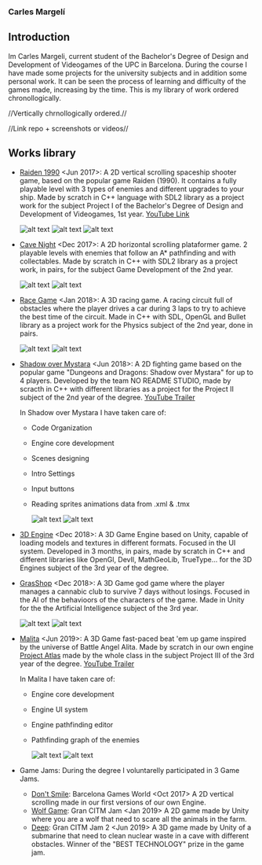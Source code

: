 ### Carles Margelí

## Introduction

Im Carles Margeli, current student of the Bachelor's Degree of Design and Development of Videogames of the UPC in Barcelona. During the course I have made some projects for the university subjects and in addition some personal work. It can be seen the process of learning and difficulty of the games made, increasing by the time. This is my library of work ordered chronollogically.

//Vertically chrnollogically ordered.//

//Link repo + screenshots or videos//

## Works library

 - [Raiden 1990](https://github.com/Margeli/Raiden1990) <Jun 2017>: A 2D vertical scrolling spaceship shooter game, based on the popular game Raiden (1990). It contains a fully playable level with 3 types of enemies and different upgrades to your ship. Made by scratch in C++ language with SDL2 library as a project work for the subject Project I of the Bachelor's Degree of Design and Development of Videogames, 1st year. [YouTube Link](https://www.youtube.com/watch?v=EJwJTQpdpZE&feature=youtu.be)
 
     ![alt text](Images/raiden1.png)
![alt text](Images/raiden2.png)
![alt text](Images/raiden3.png) 

 
 
 
 - [Cave Night](https://github.com/Margeli/Assignment3) <Dec 2017>: A 2D horizontal scrolling plataformer game. 2 playable levels with enemies that follow an A* pathfinding and with collectables. Made by scratch in C++ with SDL2 library as a project work, in pairs, for the subject Game Development of the 2nd year.
 
      ![alt text](Images/cave1.png)
![alt text](Images/cave2.png)
 
 - [Race Game](https://github.com/Margeli/RaceGame) <Jan 2018>: A 3D racing game. A racing circuit full of obstacles where the player drives a car during 3 laps to try to achieve the best time of the circuit. Made in C++ with SDL, OpenGL and Bullet library as a project work for the Physics subject of the 2nd year, done in pairs.
 
      ![alt text](Images/race1.png)
![alt text](Images/race2.png)
 
 - [Shadow over Mystara](https://github.com/NOREADMEStudios/ProjectII) <Jun 2018>: A 2D fighting game based on the popular game "Dungeons and Dragons: Shadow over Mystara" for up to 4 players. Developed by the team NO README STUDIO, made by scracth in C++ with different libraries as a project for the Project II subject of the 2nd year of the degree.  [YouTube Trailer](https://www.youtube.com/watch?v=KRnLJtiJEfU)
 
   In Shadow over Mystara I have taken care of: 
    - Code Organization
    - Engine core development
    - Scenes designing
    - Intro Settings
    - Input buttons
    - Reading sprites animations data from .xml & .tmx
    
      ![alt text](Images/mystara1.jpg)
![alt text](Images/mystara2.jpg)



 - [3D Engine](https://github.com/Normanbg/3dEngine) <Dec 2018>: A 3D Game Engine based on Unity, capable of loading models and textures in different formats. Focused in the UI system. Developed in 3 months, in pairs, made by scratch in C++ and different libraries like OpenGl, DevIl, MathGeoLib, TrueType... for the 3D Engines subject of the 3rd year of the degree. 
 
 - [GrasShop](https://grasshop420.wixsite.com/website) <Dec 2018>: A 3D Game god game where the player manages a cannabic club to survive 7 days without losings. Focused in the AI of the behavioors of the characters of the game. Made in Unity for the the Artificial Intelligence subject of the 3rd year.
     
      ![alt text](Images/grass1.png)
![alt text](Images/grass2.png)


 - [Malita](https://typhoonstudio.itch.io/malita) <Jun 2019>: A 3D Game fast-paced beat 'em up game inspired by the universe of Battle Angel Alita. Made by scratch in our own engine [Project Atlas](https://github.com/project-3-bcn-2019/Project-Atlas) made by the whole class in the subject Project III of the 3rd year of the degree. [YouTube Trailer](https://www.youtube.com/watch?v=KB4pY7UspHc)

   In Malita I have taken care of:
    - Engine core development
    - Engine UI system
    - Engine pathfinding editor
    - Pathfinding graph of the enemies
    
         ![alt text](Images/malita1.png)
![alt text](Images/malita2.png)    
 
- Game Jams: During the degree I voluntarelly participated in 3 Game Jams. 
     - [Don't Smile](https://github.com/Margeli/dont-smile-by-petabytes): Barcelona Games World <Oct 2017>  A 2D vertical scrolling made in our first versions of our own Engine. 
     - [Wolf Game](https://github.com/Margeli/PetaBytes): Gran CITM Jam <Jan 2019>  A 2D game made by Unity where you are a wolf that need to scare all the animals in the farm. 
     - [Deep](https://github.com/Margeli/GranCITMJam_2): Gran CITM Jam 2 <Jun 2019> A 3D game made by Unity of a submarine that need to clean nuclear waste in a cave with different obstacles. Winner of the "BEST TECHNOLOGY" prize in the game jam.


